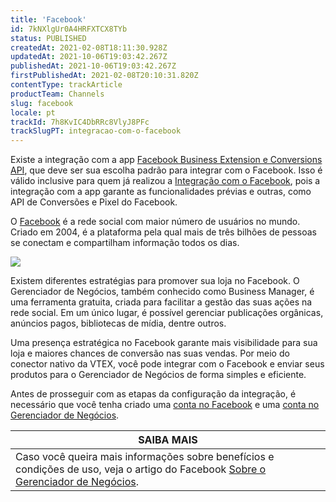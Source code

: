 ```yaml
---
title: 'Facebook'
id: 7kNXlgUr0A4HRFXTCX8TYb
status: PUBLISHED
createdAt: 2021-02-08T18:11:30.928Z
updatedAt: 2021-10-06T19:03:42.267Z
publishedAt: 2021-10-06T19:03:42.267Z
firstPublishedAt: 2021-02-08T20:10:31.820Z
contentType: trackArticle
productTeam: Channels
slug: facebook
locale: pt
trackId: 7h8KvIC4DbRRc8VlyJ8PFc
trackSlugPT: integracao-com-o-facebook
---
```


<div class = "alert alert-info">
Existe a integração com a app <a href= "https://help.vtex.com/pt/tracks/integracao-com-o-facebook-business-extension--2hS3ANSZ7vlHCcba4h7k8D">Facebook Business Extension e Conversions API</a>, que deve ser sua escolha padrão para integrar com o Facebook. Isso é válido inclusive para quem já realizou a <a href= "https://help.vtex.com/pt/tracks/integracao-com-o-facebook--7h8KvIC4DbRRc8VlyJ8PFc">Integração com o Facebook</a>, pois a integração com a app garante as funcionalidades prévias e outras, como API de Conversões e Pixel do Facebook.
</div>

O [Facebook](https://about.fb.com/br/company-info/) é a rede social com maior número de usuários no mundo. Criado em 2004, é a plataforma pela qual mais de três bilhões de pessoas se conectam e compartilham informação todos os dias.

<img src="https://drive.google.com/uc?export=download&id=1cjUKeFmyLwTorni7aBwh5Ql4YHTjIxc1"/>

Existem diferentes estratégias para promover sua loja no Facebook. O Gerenciador de Negócios, também conhecido como Business Manager, é uma ferramenta gratuita, criada para facilitar a gestão das suas ações na rede social. Em um único lugar, é possível gerenciar publicações orgânicas, anúncios pagos, bibliotecas de mídia, dentre outros.

Uma presença estratégica no Facebook garante mais visibilidade para sua loja e maiores chances de conversão nas suas vendas. Por meio do conector nativo da VTEX, você pode integrar com o Facebook e enviar seus produtos para o Gerenciador de Negócios de forma simples e eficiente.

Antes de prosseguir com as etapas da configuração da integração, é necessário que você tenha criado uma [conta no Facebook](https://www.facebook.com/) e uma [conta no Gerenciador de Negócios](https://business.facebook.com/business/help/1710077379203657?id=180505742745347).

|**SAIBA MAIS** |
| ---------- |
| Caso você queira mais informações sobre benefícios e condições de uso, veja o artigo do Facebook [Sobre o Gerenciador de Negócios](https://business.facebook.com/business/help/113163272211510?id=180505742745347&recommended_by=1910428752389787). |
